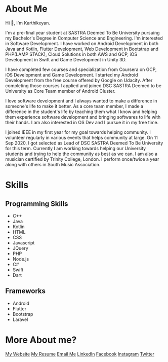 # About Me

Hi 👋, I'm Karthikeyan.

I'm a pre-final year student at SASTRA Deemed To Be University pursuing my Bachelor's Degree in Computer Science and Engineering. I'm interested in Software Development. I have worked on Android Development in both Java and Kotlin, Flutter Development, Web Development in Bootstrap and PHP(LAMP STACK), Cloud Solutions in both AWS and GCP, iOS Development in Swift and Game Development in Unity 3D.

I have completed few courses and specialization from Coursera on GCP, iOS Development and Game Development. I started my Android Development from the free course offered by Google on Udacity. After completing those courses I applied and joined DSC SASTRA Deemed to be University as Core Team member of Android Cluster.

I love software development and I always wanted to make a difference in someone's life to make it better. As a core team member, I made a difference in the student's life by teaching them what I know and helping them experience software development and bringing softwares to life with their hands. I am also interested in OS Dev and I pursue it in my free time.

I joined IEEE in my first year for my goal towards helping community. I volunteer regularly in various events that helps community at large. On 11 Sep 2020, I got selected as Lead of DSC SASTRA Deemed To Be University for this term. Currently I am working towards helping our University students and trying to help the community as best as we can. I am also a musician certified by Trinity College, London. I perform once/twice a year along with others in South Music Association.

# Skills

## Programming Skills
- C++
- Java
- Kotlin
- HTML
- CSS
- Javascript
- JQuery
- PHP
- Node.js
- C#
- Swift
- Dart

## Frameworks
- Android
- Flutter
- Bootstrap
- Laravel

# More About me?
[My Website](https://karthikeyan2000.github.io)
[My Resume](https://github.com/karthikeyan2000/karthikeyan2000/tree/main)
[Email Me](mailto:karthikeyan.k2000@gmail.com)
[LinkedIn](https://www.linkedin.com/in/karthikeyank2000/)
[Facebook](https://www.facebook.com/karthikeyank2000/)
[Instagram](https://www.instagram.com/karthikeyan.k2000/)
[Twitter](https://twitter.com/karthi_2000)
